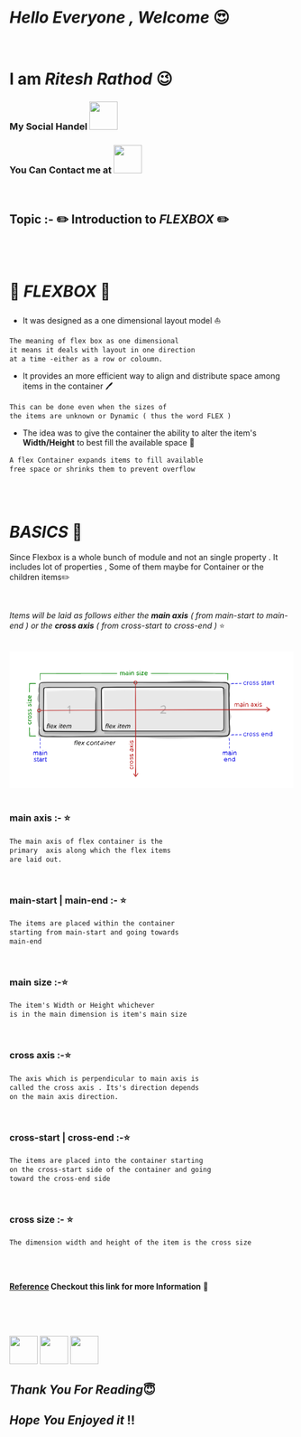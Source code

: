 # ***Hello Everyone , Welcome*** :heart_eyes:

<br>

# **I am ***Ritesh Rathod***** :wink:
### My Social Handel <a href="https://www.linkedin.com/in/ritesh-rathod-26054a183/" target="_blank"><img src="https://icons8.com/vue-static/landings/animated-icons-new/icons/color/linkedin-circled-shake/linkedin-circled-shake_192.gif" height="50px" width="50px"></a>

### You Can Contact me at <a href="mailto:rnrathod16@gmail.com" target="_blank"><img src="https://icons8.com/vue-static/landings/animated-icons-new/icons/color/open-letter/open-letter.gif" height="50px" width="50px"></a>

<br>

## Topic :- :pencil2: Introduction to ***FLEXBOX***  :pencil2:

<br>

<br>

# :wrench: ***FLEXBOX*** :wrench:

- It was designed as a one dimensional layout model :boat:

```
The meaning of flex box as one dimensional 
it means it deals with layout in one direction
at a time -either as a row or coloumn.
```

- It provides an more efficient way to align and distribute space among items in the container :pen:

``` 
This can be done even when the sizes of 
the items are unknown or Dynamic ( thus the word FLEX )
```

- The idea was to give the container the ability to alter the item's **Width/Height** to best fill the available space :frog:

```
A flex Container expands items to fill available 
free space or shrinks them to prevent overflow
```
<br>

<br>

# ***BASICS*** :hammer:

Since Flexbox is a whole bunch of module and not an single property . It includes lot of properties , Some of them maybe for Container or the children items:pencil2:

<br>

*Items will be laid as follows either the **main axis** ( from main-start to main-end ) or the **cross axis** ( from cross-start to cross-end )* :star:

<br>

<img src="Images/shot1.png">

<br>

<br>

### **main axis :-**  :star:
```
The main axis of flex container is the 
primary  axis along which the flex items
are laid out.
```
<br>

### **main-start | main-end :-** :star:
```
The items are placed within the container 
starting from main-start and going towards
main-end
```
<br>

### **main size :-**:star:
```
The item's Width or Height whichever 
is in the main dimension is item's main size
```
<br>

### **cross axis :-**:star:
```
The axis which is perpendicular to main axis is 
called the cross axis . Its's direction depends
on the main axis direction.
```
<br>

### **cross-start | cross-end :-**:star:
```
The items are placed into the container starting
on the cross-start side of the container and going
toward the cross-end side
```
<br>

### **cross size :-** :star:
```
The dimension width and height of the item is the cross size
```


<br>

<br>


**[Reference](https://developer.mozilla.org/en-US/docs/Web/CSS/CSS_Flexible_Box_Layout/Basic_Concepts_of_Flexbox) Checkout this link for more Information** :link:

<br>

<br>

<br>


<a href="https://www.linkedin.com/in/ritesh-rathod-26054a183/" target="_blank"><img src="https://icons8.com/vue-static/landings/animated-icons-new/icons/color/linkedin-circled-shake/linkedin-circled-shake_192.gif" height="50px" width="50px"></a>
<a href="mailto:rnrathod16@gmail.com" target="_blank"><img src="https://icons8.com/vue-static/landings/animated-icons-new/icons/color/open-letter/open-letter.gif" height="50px" width="50px"></a>
<a href="https://github.com/rnrathod16"><img src="https://media.giphy.com/media/du3J3cXyzhj75IOgvA/giphy.gif" height="50px" width="50px"></a>

## ***Thank You For Reading***:innocent:
## ***Hope You Enjoyed it*** :bangbang:



